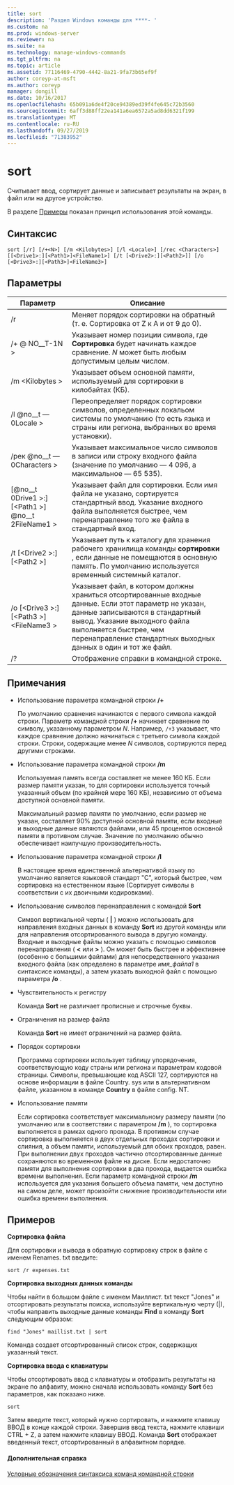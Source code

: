 ```yaml
---
title: sort
description: 'Раздел Windows команды для ****- '
ms.custom: na
ms.prod: windows-server
ms.reviewer: na
ms.suite: na
ms.technology: manage-windows-commands
ms.tgt_pltfrm: na
ms.topic: article
ms.assetid: 77116469-4790-4442-8a21-9fa73b65ef9f
author: coreyp-at-msft
ms.author: coreyp
manager: dongill
ms.date: 10/16/2017
ms.openlocfilehash: 65b091a6de4f20ce94389ed39f4fe645c72b3560
ms.sourcegitcommit: 6aff3d88ff22ea141a6ea6572a5ad8dd6321f199
ms.translationtype: MT
ms.contentlocale: ru-RU
ms.lasthandoff: 09/27/2019
ms.locfileid: "71383952"
---
```

# <a name="sort"></a>sort



Считывает ввод, сортирует данные и записывает результаты на экран, в файл или на другое устройство.

В разделе [Примеры](#BKMK_examples) показан принцип использования этой команды.

## <a name="syntax"></a>Синтаксис

```
sort [/r] [/+<N>] [/m <Kilobytes>] [/l <Locale>] [/rec <Characters>] [[<Drive1>:][<Path1>]<FileName1>] [/t [<Drive2>:][<Path2>]] [/o [<Drive3>:][<Path3>]<FileName3>]
```

## <a name="parameters"></a>Параметры

|Параметр|Описание|
|---------|-----------|
|/r|Меняет порядок сортировки на обратный (т. е. Сортировка от Z к A и от 9 до 0).|
|/+ @ NO__T-1N >|Указывает номер позиции символа, где **Сортировка** будет начинать каждое сравнение. *N* может быть любым допустимым целым числом.|
|/m \<Kilobytes >|Указывает объем основной памяти, используемый для сортировки в килобайтах (КБ).|
|/l @no__t — 0Locale >|Переопределяет порядок сортировки символов, определенных локальом системы по умолчанию (то есть языка и страны или региона, выбранных во время установки).|
|/рек @no__t — 0Characters >|Указывает максимальное число символов в записи или строку входного файла (значение по умолчанию — 4 096, а максимальное — 65 535).|
|[@no__t 0Drive1 >:] [\<Path1 >] @no__t 2FileName1 >|Указывает файл для сортировки. Если имя файла не указано, сортируется стандартный ввод. Указание входного файла выполняется быстрее, чем перенаправление того же файла в стандартный вход.|
|/t [\<Drive2 >:] [\<Path2 >]|Указывает путь к каталогу для хранения рабочего хранилища команды **сортировки** , если данные не помещаются в основную память. По умолчанию используется временный системный каталог.|
|/o [\<Drive3 >:] [\<Path3 >] \<FileName3 >|Указывает файл, в котором должны храниться отсортированные входные данные. Если этот параметр не указан, данные записываются в стандартный вывод. Указание выходного файла выполняется быстрее, чем перенаправление стандартных выходных данных в один и тот же файл.|
|/?|Отображение справки в командной строке.|

## <a name="remarks"></a>Примечания

-   Использование параметра командной строки **/+**

    По умолчанию сравнения начинаются с первого символа каждой строки. Параметр командной строки **/+** начинает сравнение по символу, указанному параметром *N*. Например, `/+3` указывает, что каждое сравнение должно начинаться с третьего символа каждой строки. Строки, содержащие менее *N* символов, сортируются перед другими строками.
-   Использование параметра командной строки **/m**

    Используемая память всегда составляет не менее 160 КБ. Если размер памяти указан, то для сортировки используется точный указанный объем (по крайней мере 160 КБ), независимо от объема доступной основной памяти.

    Максимальный размер памяти по умолчанию, если размер не указан, составляет 90% доступной основной памяти, если входные и выходные данные являются файлами, или 45 процентов основной памяти в противном случае. Значение по умолчанию обычно обеспечивает наилучшую производительность.
-   Использование параметра командной строки **/l**

    В настоящее время единственной альтернативой языку по умолчанию является языковой стандарт "C", который быстрее, чем сортировка на естественном языке (Сортирует символы в соответствии с их двоичными кодировками).
-   Использование символов перенаправления с командой **Sort**

    Символ вертикальной черты ( **|** ) можно использовать для направления входных данных в команду **Sort** из другой команды или для направления отсортированного вывода в другую команду. Входные и выходные файлы можно указать с помощью символов перенаправления ( **<** или **>** ). Он может быть быстрее и эффективнее (особенно с большими файлами) для непосредственного указания входного файла (как определено в параметре *имя_файла1* в синтаксисе команды), а затем указать выходной файл с помощью параметра **/o** .
-   Чувствительность к регистру

    Команда **Sort** не различает прописные и строчные буквы.
-   Ограничения на размер файла

    Команда **Sort** не имеет ограничений на размер файла.
-   Порядок сортировки

    Программа сортировки использует таблицу упорядочения, соответствующую коду страны или региона и параметрам кодовой страницы. Символы, превышающие код ASCII 127, сортируются на основе информации в файле Country. sys или в альтернативном файле, указанном в команде **Country** в файле config. NT.
-   Использование памяти

    Если сортировка соответствует максимальному размеру памяти (по умолчанию или в соответствии с параметром **/m** ), то сортировка выполняется в рамках одного прохода. В противном случае сортировка выполняется в двух отдельных проходах сортировки и слияния, а объем памяти, используемый для обоих проходов, равен. При выполнении двух проходов частично отсортированные данные сохраняются во временном файле на диске. Если недостаточно памяти для выполнения сортировки в два прохода, выдается ошибка времени выполнения. Если параметр командной строки **/m** используется для указания большего объема памяти, чем доступно на самом деле, может произойти снижение производительности или ошибка времени выполнения.

## <a name="BKMK_examples"></a>Примеров

**Сортировка файла**

Для сортировки и вывода в обратную сортировку строк в файле с именем Renames. txt введите:

`sort /r expenses.txt`

**Сортировка выходных данных команды**

Чтобы найти в большом файле с именем Маиллист. txt текст "Jones" и отсортировать результаты поиска, используйте вертикальную черту (|), чтобы направить выходные данные команды **Find** в команду **Sort** следующим образом:

`find "Jones" maillist.txt | sort`

Команда создает отсортированный список строк, содержащих указанный текст.

**Сортировка ввода с клавиатуры**

Чтобы отсортировать ввод с клавиатуры и отобразить результаты на экране по алфавиту, можно сначала использовать команду **Sort** без параметров, как показано ниже.

`sort`

Затем введите текст, который нужно сортировать, и нажмите клавишу ВВОД в конце каждой строки. Завершив ввод текста, нажмите клавиши CTRL + Z, а затем нажмите клавишу ВВОД. Команда **Sort** отображает введенный текст, отсортированный в алфавитном порядке.

#### <a name="additional-references"></a>Дополнительная справка

[Условные обозначения синтаксиса команд командной строки](command-line-syntax-key.md)